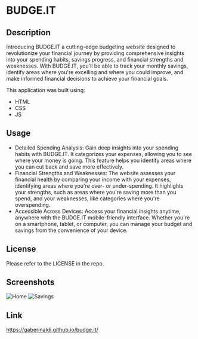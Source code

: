 # BUDGE.IT

## Description

Introducing BUDGE.IT a cutting-edge budgeting website designed to revolutionize your financial journey by providing comprehensive insights into your spending habits, savings progress, and financial strengths and weaknesses. With BUDGE.IT, you'll be able to track your monthly savings, identify areas where you're excelling and where you could improve, and make informed financial decisions to achieve your financial goals.

This application was built using: 

- HTML
- CSS
- JS

## Usage 

- Detailed Spending Analysis: Gain deep insights into your spending habits with BUDGE.IT. It categorizes your expenses, allowing you to see where your money is going. This feature helps you identify areas where you can cut back and save more effectively.
- Financial Strengths and Weaknesses: The website assesses your financial health by comparing your income with your expenses, identifying areas where you're over- or under-spending. It highlights your strengths, such as areas where you're saving more than you spend, and your weaknesses, like categories where you're overspending.
- Accessible Across Devices: Access your financial insights anytime, anywhere with the BUDGE.IT mobile-friendly interface. Whether you're on a smartphone, tablet, or computer, you can manage your budget and savings from the convenience of your device.

## License 

Please refer to the LICENSE in the repo.

## Screenshots

![Home](https://github.com/gaberinaldi/budge.it/assets/126215578/6930caf8-c908-4b20-82ca-22bbf0b36613)
![Savings](https://github.com/gaberinaldi/budge.it/assets/126215578/3cc3daba-d547-483b-a67b-46af805a34b1)

## Link 

https://gaberinaldi.github.io/budge.it/
